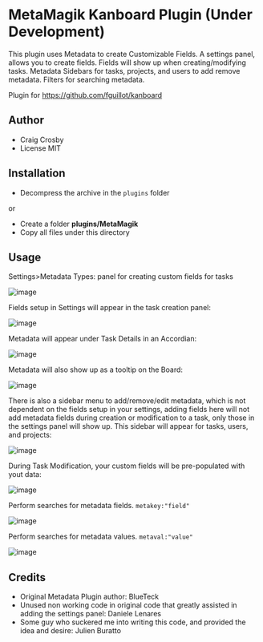 MetaMagik Kanboard Plugin (Under Development)
==========================

This plugin uses Metadata to create Customizable Fields.
A settings panel, allows you to create fields.
Fields will show up when creating/modifying tasks.
Metadata Sidebars for tasks, projects, and users to add remove metadata.
Filters for searching metadata.

Plugin for https://github.com/fguillot/kanboard

Author
------

- Craig Crosby
- License MIT

Installation
------------

- Decompress the archive in the `plugins` folder

or

- Create a folder **plugins/MetaMagik**
- Copy all files under this directory


Usage
------------

Settings>Metadata Types: panel for creating custom fields for tasks

![image](https://user-images.githubusercontent.com/26339368/45580649-c1f1fc00-b861-11e8-8f85-08ef52745fb2.png)

Fields setup in Settings will appear in the task creation panel:

![image](https://user-images.githubusercontent.com/26339368/45580679-f5348b00-b861-11e8-831c-2012424005c5.png)

Metadata will appear under Task Details in an Accordian:

![image](https://user-images.githubusercontent.com/26339368/45580726-79870e00-b862-11e8-88db-397d6cdff417.png)

Metadata will also show up as a tooltip on the Board:

![image](https://user-images.githubusercontent.com/26339368/45580741-a4716200-b862-11e8-92ab-1cd8d4783273.png)

There is also a sidebar menu to add/remove/edit metadata, which is not dependent on the fields setup in your settings, adding fields here will not add metadata fields during creation or modification to a task, only those in the settings panel will show up. This sidebar will appear for tasks, users, and projects:

![image](https://user-images.githubusercontent.com/26339368/45580785-15187e80-b863-11e8-8c04-94e05dc2e7f8.png)

During Task Modification, your custom fields will be pre-populated with yout data:

![image](https://user-images.githubusercontent.com/26339368/45580810-5c067400-b863-11e8-8c27-1e040d4974f5.png)

Perform searches for metadata fields. `metakey:"field"`

![image](https://user-images.githubusercontent.com/26339368/45580859-08e0f100-b864-11e8-8d96-bcb682398681.png)

Perform searches for metadata values. `metaval:"value"`

![image](https://user-images.githubusercontent.com/26339368/45580850-e51dab00-b863-11e8-96e3-c8ff832e70a2.png)

Credits
------------

* Original Metadata Plugin author: BlueTeck
* Unused non working code in original code that greatly assisted in adding the settings panel: Daniele Lenares
* Some guy who suckered me into writing this code, and provided the idea and desire: Julien Buratto




